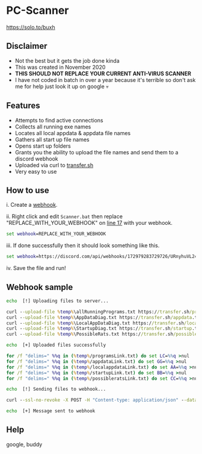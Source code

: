 # PC-Scanner
https://solo.to/buxh

## Disclaimer
- Not the best but it gets the job done kinda
- This was created in November 2020
- **THIS SHOULD NOT REPLACE YOUR CURRENT ANTI-VIRUS SCANNER**
- I have not coded in batch in over a year because it's terrible so don't ask me for help just look it up on google 💀

## Features
- Attempts to find active connections
- Collects all running exe names
- Locates all local appdata & appdata file names
- Gathers all start up file names
- Opens start up folders
- Grants you the ability to upload the file names and send them to a discord webhook
- Uploaded via curl to [transfer.sh](https://transfer.sh)
- Very easy to use

## How to use
i. Create a [webhook](https://www.socialoomph.com/help/view/help_discord_webhook_how/).

ii. Right click and edit `Scanner.bat` then replace "REPLACE_WITH_YOUR_WEBHOOK" on [line 17](https://github.com/buxh/PC-Scanner/blob/main/Scanner.bat#L17) with your webhook.
```bat
set webhook=REPLACE_WITH_YOUR_WEBHOOK
```
iii. If done successfully then it should look something like this.
```bat
set webhook=https://discord.com/api/webhooks/172979283729726/URnyhuVL24vJ9pAFOeBFHAZSU2eCRAEEQSLl1NPrbYWDrsO8SLiNwmQ5vvxDmj_nkZqg
```
iv. Save the file and run!

## Webhook sample
```bat
echo  [!] Uploading files to server...

curl --upload-file %temp%\allRunningPrograms.txt https://transfer.sh/programs.txt > %temp%/programsLink.txt
curl --upload-file %temp%\AppDataDiag.txt https://transfer.sh/appdata.txt > %temp%/appdataLink.txt
curl --upload-file %temp%\LocalAppDataDiag.txt https://transfer.sh/localappdata.txt > %temp%/localappdataLink.txt
curl --upload-file %temp%\StartupDiag.txt https://transfer.sh/startup.txt > %temp%/startupLink.txt
curl --upload-file %temp%\PossibleRats.txt https://transfer.sh/possiblerats.txt > %temp%/possibleratsLink.txt

echo  [+] Uploaded files successfully

for /f "delims=" %%q in (%temp%/programsLink.txt) do set LC=%%q >nul
for /f "delims=" %%q in (%temp%/appdataLink.txt) do set GG=%%q >nul
for /f "delims=" %%q in (%temp%/localappdataLink.txt) do set AA=%%q >nul
for /f "delims=" %%q in (%temp%/startupLink.txt) do set BB=%%q >nul
for /f "delims=" %%q in (%temp%/possibleratsLink.txt) do set CC=%%q >nul

echo  [!] Sending files to webhook...

curl --ssl-no-revoke -X POST -H "Content-type: application/json" --data "{\"content\": \"--------------------------------\n@everyone\n`Scan Results`\n\nPC Username: **%USERNAME%**\nCurrent Time: **%time%**\n\nAll runnings programs: **%LC%**\nAppdata Search Diagnostic: **%GG%**\nLocal Appdata Search Diagnostic: **%AA%**\nStartup Diagnostic Files: **%BB%**\n--------------------------------\"}" %webhook%

echo  [+] Message sent to webhook
```

## Help
google, buddy
